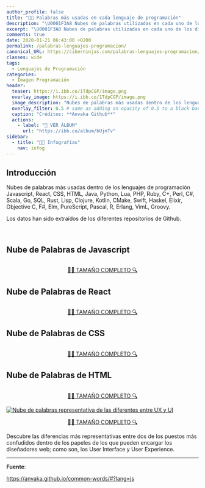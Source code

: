 ```yaml
---
author_profile: false
title: "👨‍🎨 Palabras más usadas en cada lenguaje de programación"
description: "\U0001F3A8 Nubes de palabras utilizadas en cada uno de los diferentes lenguajes de programación"
excerpt: "\U0001F3A8 Nubes de palabras utilizadas en cada uno de los diferentes lenguajes de programación"
comments: true
date: 2020-01-21 06:43:00 +0200
permalink: /palabras-lenguajes-programacion/
canonical_URL: https://ciberninjas.com/palabras-lenguajes-programacion/
classes: wide
tags:
  - Lenguajes de Programación
categories:
  - Imagen Programación
header:
  teaser: https://i.ibb.co/1TdpCGP/image.png
  overlay_image: https://i.ibb.co/1TdpCGP/image.png
  image_description: "Nubes de palabras más usadas dentro de los lenguajes de programación Javascript, React, CSS, HTML, Java, Python, Lua, PHP, Ruby, C+, Perl, C#, etc. a través de datos extraídos de Github | Visto en Ciberninjas"
  overlay_filter: 0.5 # same as adding an opacity of 0.5 to a black background
  caption: "Créditos: **Anvaka Github**"
  actions:
    - label: "📸 VER ÁLBUM"
      url: "https://ibb.co/album/bUjmTv"
sidebar:
  - title: "👨‍🎨 Infografías"
    nav: infog
---
```


## Introducción

Nubes de palabras más usadas dentro de los lenguajes de programación Javascript, React, CSS, HTML, Java, Python, Lua, PHP, Ruby, C+, Perl, C#, Scala, Go, SQL, Rust, Lisp, Clojure, Kotlin, CMake, Swift, Haskel, Elixir, Objective C, F#, Elm, PureScript, Pascal, R, Erlang, VimL, Groovy.

Los datos han sido extraídos de los diferentes repositorios de Github.

<a href="/palabras-lenguajes-programacion/#nube-de-palabras-de-javascript" title=""><img src="https://i.ibb.co/9rYwzf3/nube-javascript.jpg" alt="" border="0"></a> <a href="/palabras-lenguajes-programacion/#nube-de-palabras-de-react" title=""><img src="https://i.ibb.co/ZNTBHGR/nube-react.jpg" alt="" border="0"></a> <a href="/palabras-lenguajes-programacion/#nube-de-palabras-de-css" title=""><img src="https://i.ibb.co/h2mjK4L/nube-css.jpg" alt="" border="0"></a> <a href="/palabras-lenguajes-programacion/#nube-de-palabras-de-html" title=""><img src="https://i.ibb.co/T4hsZxB/nube-html.jpg" alt="" border="0"></a>

## Nube de Palabras de Javascript

<a href="https://ibb.co/9rYwzf3" title="Ver en IMGBB" target="_blank"><img src="https://i.ibb.co/FD7sNfq/nube-javascript.jpg" alt="" border="0"></a>

<center><a href="https://ibb.co/9rYwzf3" class="btn btn--success btn--large" title="Nube de palabras de Javascript | Visto en Ciberninjas">🕵️‍♀️ TAMAÑO COMPLETO 🔍</a></center>

## Nube de Palabras de React

<a href="https://ibb.co/ZNTBHGR" title="Ver en IMGBB" target="_blank"><img src="https://i.ibb.co/SJvtQ5D/nube-react.jpg" alt="" border="0"></a>

<center><a href="https://ibb.co/ZNTBHGR" class="btn btn--success btn--large" title="Nube de palabras de React | Visto en Ciberninjas">🕵️‍♀️ TAMAÑO COMPLETO 🔍</a></center>

## Nube de Palabras de CSS

<a href="https://ibb.co/h2mjK4L" title="Ver en IMGBB" target="_blank"><img src="https://i.ibb.co/DwRy7vz/nube-css.jpg" alt="" border="0"></a>

<center><a href="https://ibb.co/h2mjK4L" class="btn btn--success btn--large" title="Nube de palabras de CSS | Visto en Ciberninjas">🕵️‍♀️ TAMAÑO COMPLETO 🔍</a></center>

## Nube de Palabras de HTML

<a href="https://ibb.co/T4hsZxB" title="Ver en IMGBB" target="_blank"><img src="https://i.ibb.co/m9z3mVC/nube-html.jpg" alt="" border="0"></a>

<center><a href="https://ibb.co/T4hsZxB" class="btn btn--success btn--large" title="Nube de palabras de HTML | Visto en Ciberninjas">🕵️‍♀️ TAMAÑO COMPLETO 🔍</a></center>









<a href="https://ibb.co/pWsLcBZ"><img src="https://i.ibb.co/db35Fw6/ui-ux-propiedades.jpg" alt="Nube de palabras representativa de las diferentes entre UX y UI" border="0" /></a>

<center><a href="https://ibb.co/pWsLcBZ" class="btn btn--success btn--large" title="Nube de palabras representativa de las diferentes entre UX y UI | Visto en Ciberninjas">🕵️‍♀️ TAMAÑO COMPLETO 🔍</a></center>

Descubre las diferencias más representativas entre dos de los puestos más confudidos dentro de los papeles de los que pueden encargar los diseñadores web; como son, los User Interface y User Experience.

-----

**Fuente**:

https://anvaka.github.io/common-words/#?lang=js